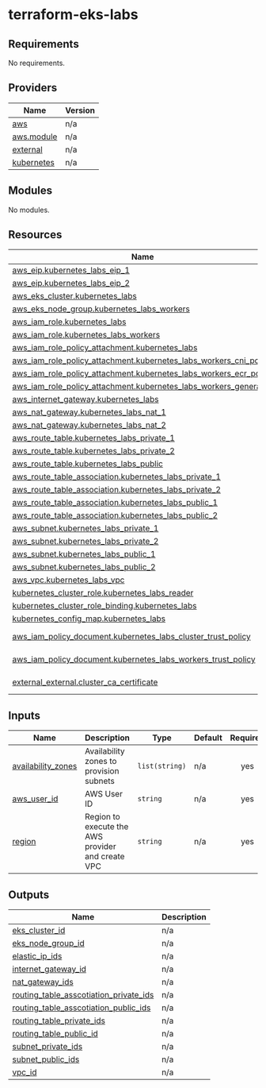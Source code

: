 # terraform-eks-labs
<!-- BEGIN_TF_DOCS -->
## Requirements

No requirements.

## Providers

| Name | Version |
|------|---------|
| <a name="provider_aws"></a> [aws](#provider\_aws) | n/a |
| <a name="provider_aws.module"></a> [aws.module](#provider\_aws.module) | n/a |
| <a name="provider_external"></a> [external](#provider\_external) | n/a |
| <a name="provider_kubernetes"></a> [kubernetes](#provider\_kubernetes) | n/a |

## Modules

No modules.

## Resources

| Name | Type |
|------|------|
| [aws_eip.kubernetes_labs_eip_1](https://registry.terraform.io/providers/hashicorp/aws/latest/docs/resources/eip) | resource |
| [aws_eip.kubernetes_labs_eip_2](https://registry.terraform.io/providers/hashicorp/aws/latest/docs/resources/eip) | resource |
| [aws_eks_cluster.kubernetes_labs](https://registry.terraform.io/providers/hashicorp/aws/latest/docs/resources/eks_cluster) | resource |
| [aws_eks_node_group.kubernetes_labs_workers](https://registry.terraform.io/providers/hashicorp/aws/latest/docs/resources/eks_node_group) | resource |
| [aws_iam_role.kubernetes_labs](https://registry.terraform.io/providers/hashicorp/aws/latest/docs/resources/iam_role) | resource |
| [aws_iam_role.kubernetes_labs_workers](https://registry.terraform.io/providers/hashicorp/aws/latest/docs/resources/iam_role) | resource |
| [aws_iam_role_policy_attachment.kubernetes_labs](https://registry.terraform.io/providers/hashicorp/aws/latest/docs/resources/iam_role_policy_attachment) | resource |
| [aws_iam_role_policy_attachment.kubernetes_labs_workers_cni_policy](https://registry.terraform.io/providers/hashicorp/aws/latest/docs/resources/iam_role_policy_attachment) | resource |
| [aws_iam_role_policy_attachment.kubernetes_labs_workers_ecr_policy](https://registry.terraform.io/providers/hashicorp/aws/latest/docs/resources/iam_role_policy_attachment) | resource |
| [aws_iam_role_policy_attachment.kubernetes_labs_workers_general](https://registry.terraform.io/providers/hashicorp/aws/latest/docs/resources/iam_role_policy_attachment) | resource |
| [aws_internet_gateway.kubernetes_labs](https://registry.terraform.io/providers/hashicorp/aws/latest/docs/resources/internet_gateway) | resource |
| [aws_nat_gateway.kubernetes_labs_nat_1](https://registry.terraform.io/providers/hashicorp/aws/latest/docs/resources/nat_gateway) | resource |
| [aws_nat_gateway.kubernetes_labs_nat_2](https://registry.terraform.io/providers/hashicorp/aws/latest/docs/resources/nat_gateway) | resource |
| [aws_route_table.kubernetes_labs_private_1](https://registry.terraform.io/providers/hashicorp/aws/latest/docs/resources/route_table) | resource |
| [aws_route_table.kubernetes_labs_private_2](https://registry.terraform.io/providers/hashicorp/aws/latest/docs/resources/route_table) | resource |
| [aws_route_table.kubernetes_labs_public](https://registry.terraform.io/providers/hashicorp/aws/latest/docs/resources/route_table) | resource |
| [aws_route_table_association.kubernetes_labs_private_1](https://registry.terraform.io/providers/hashicorp/aws/latest/docs/resources/route_table_association) | resource |
| [aws_route_table_association.kubernetes_labs_private_2](https://registry.terraform.io/providers/hashicorp/aws/latest/docs/resources/route_table_association) | resource |
| [aws_route_table_association.kubernetes_labs_public_1](https://registry.terraform.io/providers/hashicorp/aws/latest/docs/resources/route_table_association) | resource |
| [aws_route_table_association.kubernetes_labs_public_2](https://registry.terraform.io/providers/hashicorp/aws/latest/docs/resources/route_table_association) | resource |
| [aws_subnet.kubernetes_labs_private_1](https://registry.terraform.io/providers/hashicorp/aws/latest/docs/resources/subnet) | resource |
| [aws_subnet.kubernetes_labs_private_2](https://registry.terraform.io/providers/hashicorp/aws/latest/docs/resources/subnet) | resource |
| [aws_subnet.kubernetes_labs_public_1](https://registry.terraform.io/providers/hashicorp/aws/latest/docs/resources/subnet) | resource |
| [aws_subnet.kubernetes_labs_public_2](https://registry.terraform.io/providers/hashicorp/aws/latest/docs/resources/subnet) | resource |
| [aws_vpc.kubernetes_labs_vpc](https://registry.terraform.io/providers/hashicorp/aws/latest/docs/resources/vpc) | resource |
| [kubernetes_cluster_role.kubernetes_labs_reader](https://registry.terraform.io/providers/hashicorp/kubernetes/latest/docs/resources/cluster_role) | resource |
| [kubernetes_cluster_role_binding.kubernetes_labs](https://registry.terraform.io/providers/hashicorp/kubernetes/latest/docs/resources/cluster_role_binding) | resource |
| [kubernetes_config_map.kubernetes_labs](https://registry.terraform.io/providers/hashicorp/kubernetes/latest/docs/resources/config_map) | resource |
| [aws_iam_policy_document.kubernetes_labs_cluster_trust_policy](https://registry.terraform.io/providers/hashicorp/aws/latest/docs/data-sources/iam_policy_document) | data source |
| [aws_iam_policy_document.kubernetes_labs_workers_trust_policy](https://registry.terraform.io/providers/hashicorp/aws/latest/docs/data-sources/iam_policy_document) | data source |
| [external_external.cluster_ca_certificate](https://registry.terraform.io/providers/hashicorp/external/latest/docs/data-sources/external) | data source |

## Inputs

| Name | Description | Type | Default | Required |
|------|-------------|------|---------|:--------:|
| <a name="input_availability_zones"></a> [availability\_zones](#input\_availability\_zones) | Availability zones to provision subnets | `list(string)` | n/a | yes |
| <a name="input_aws_user_id"></a> [aws\_user\_id](#input\_aws\_user\_id) | AWS User ID | `string` | n/a | yes |
| <a name="input_region"></a> [region](#input\_region) | Region to execute the AWS provider and create VPC | `string` | n/a | yes |

## Outputs

| Name | Description |
|------|-------------|
| <a name="output_eks_cluster_id"></a> [eks\_cluster\_id](#output\_eks\_cluster\_id) | n/a |
| <a name="output_eks_node_group_id"></a> [eks\_node\_group\_id](#output\_eks\_node\_group\_id) | n/a |
| <a name="output_elastic_ip_ids"></a> [elastic\_ip\_ids](#output\_elastic\_ip\_ids) | n/a |
| <a name="output_internet_gateway_id"></a> [internet\_gateway\_id](#output\_internet\_gateway\_id) | n/a |
| <a name="output_nat_gateway_ids"></a> [nat\_gateway\_ids](#output\_nat\_gateway\_ids) | n/a |
| <a name="output_routing_table_asscotiation_private_ids"></a> [routing\_table\_asscotiation\_private\_ids](#output\_routing\_table\_asscotiation\_private\_ids) | n/a |
| <a name="output_routing_table_asscotiation_public_ids"></a> [routing\_table\_asscotiation\_public\_ids](#output\_routing\_table\_asscotiation\_public\_ids) | n/a |
| <a name="output_routing_table_private_ids"></a> [routing\_table\_private\_ids](#output\_routing\_table\_private\_ids) | n/a |
| <a name="output_routing_table_public_id"></a> [routing\_table\_public\_id](#output\_routing\_table\_public\_id) | n/a |
| <a name="output_subnet_private_ids"></a> [subnet\_private\_ids](#output\_subnet\_private\_ids) | n/a |
| <a name="output_subnet_public_ids"></a> [subnet\_public\_ids](#output\_subnet\_public\_ids) | n/a |
| <a name="output_vpc_id"></a> [vpc\_id](#output\_vpc\_id) | n/a |
<!-- END_TF_DOCS -->